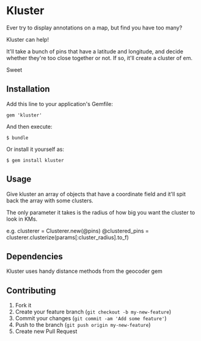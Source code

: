 # Kluster

Ever try to display annotations on a map, but find you have too many?

Kluster can help!

It'll take a bunch of pins that have a latitude and longitude, and decide whether they're too close together or not. If so, it'll create a cluster of em.

Sweet

## Installation

Add this line to your application's Gemfile:

    gem 'kluster'

And then execute:

    $ bundle

Or install it yourself as:

    $ gem install kluster

## Usage

Give kluster an array of objects that have a coordinate field and it'll spit back the array with some clusters.

The only parameter it takes is the radius of how big you want the cluster to look in KMs.

e.g.
    clusterer = Clusterer.new(@pins)
    @clustered_pins = clusterer.clusterize(params[:cluster_radius].to_f)

## Dependencies
Kluster uses handy distance methods from the geocoder gem

## Contributing

1. Fork it
2. Create your feature branch (`git checkout -b my-new-feature`)
3. Commit your changes (`git commit -am 'Add some feature'`)
4. Push to the branch (`git push origin my-new-feature`)
5. Create new Pull Request
